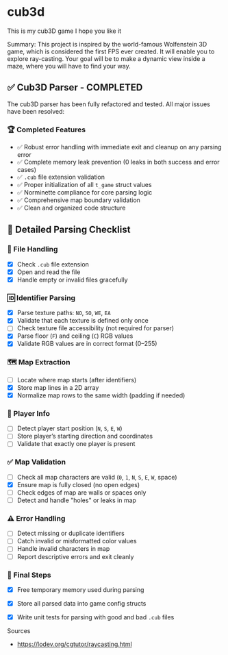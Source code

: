 # cub3d
This is my cub3D game
I hope you like it

Summary: This project is inspired by the world-famous Wolfenstein 3D game, which is considered the first FPS ever created. It will enable you to explore ray-casting. Your goal will be to make a dynamic view inside a maze, where you will have to find your way.

## ✅ Cub3D Parser - COMPLETED

The cub3D parser has been fully refactored and tested. All major issues have been resolved:

### 🏆 Completed Features
- ✅ Robust error handling with immediate exit and cleanup on any parsing error
- ✅ Complete memory leak prevention (0 leaks in both success and error cases)
- ✅ `.cub` file extension validation
- ✅ Proper initialization of all `t_game` struct values
- ✅ Norminette compliance for core parsing logic
- ✅ Comprehensive map boundary validation
- ✅ Clean and organized code structure

## 🧩 Detailed Parsing Checklist

### 📁 File Handling
- [x] Check `.cub` file extension
- [x] Open and read the file
- [x] Handle empty or invalid files gracefully

### 🆔 Identifier Parsing
- [x] Parse texture paths: `NO`, `SO`, `WE`, `EA`
- [x] Validate that each texture is defined only once
- [ ] Check texture file accessibility (not required for parser)
- [x] Parse floor (`F`) and ceiling (`C`) RGB values
- [x] Validate RGB values are in correct format (0–255)

### 🗺️ Map Extraction
- [ ] Locate where map starts (after identifiers)
- [x] Store map lines in a 2D array
- [x] Normalize map rows to the same width (padding if needed)

### 👤 Player Info
- [ ] Detect player start position (`N`, `S`, `E`, `W`)
- [ ] Store player’s starting direction and coordinates
- [ ] Validate that exactly one player is present

### ✅ Map Validation
- [ ] Check all map characters are valid (`0`, `1`, `N`, `S`, `E`, `W`, space)
- [x] Ensure map is fully closed (no open edges)
- [ ] Check edges of map are walls or spaces only
- [ ] Detect and handle "holes" or leaks in map

### ⚠️ Error Handling
- [ ] Detect missing or duplicate identifiers
- [ ] Catch invalid or misformatted color values
- [ ] Handle invalid characters in map
- [ ] Report descriptive errors and exit cleanly

### 🧹 Final Steps
- [x] Free temporary memory used during parsing
- [x] Store all parsed data into game config structs
- [x] Write unit tests for parsing with good and bad `.cub` files


Sources
 * https://lodev.org/cgtutor/raycasting.html

